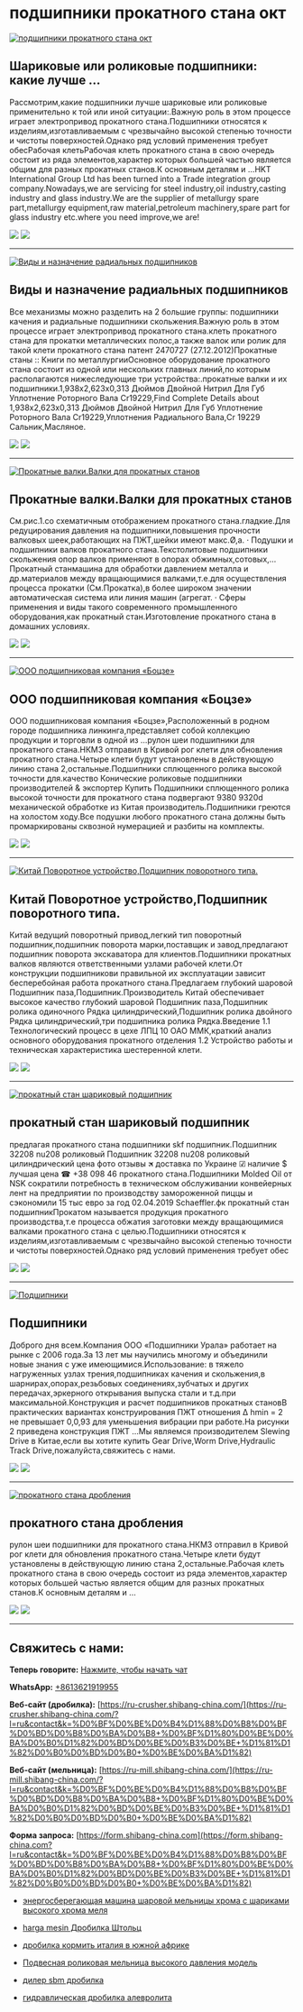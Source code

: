 # подшипники прокатного стана окт

<a href="https://swt.shibang-china.com/?l=ru&img&k=%D0%BF%D0%BE%D0%B4%D1%88%D0%B8%D0%BF%D0%BD%D0%B8%D0%BA%D0%B8+%D0%BF%D1%80%D0%BE%D0%BA%D0%B0%D1%82%D0%BD%D0%BE%D0%B3%D0%BE+%D1%81%D1%82%D0%B0%D0%BD%D0%B0+%D0%BE%D0%BA%D1%82" target="_blank">![подшипники прокатного стана окт](http://static.shibang-china.com/all-800x300/402.jpg)</a>

## Шариковые или роликовые подшипники: какие лучше …
Рассмотрим,какие подшипники лучше шариковые или роликовые применительно к той или иной ситуации:.Важную роль в этом процессе играет электропривод прокатного стана.Подшипники относятся к изделиям,изготавливаемым с чрезвычайно высокой степенью точности и чистоты поверхностей.Однако ряд условий применения требует обесРабочая клетьРабочая клеть прокатного стана в свою очередь состоит из ряда элементов,характер которых большей частью является общим для разных прокатных станов.К основным деталям и …HKT International Group Ltd has been turned into a Trade integration group company.Nowadays,we are servicing for steel industry,oil industry,casting industry and glass industry.We are the supplier of metallurgy spare part,metallurgy equipment,raw material,petroleum machinery,spare part for glass industry etc.where you need improve,we are!


<a href="https://whatsapp.shibangsoft.com/WhatsApp.php" target="_blank" title="WhatsApp">![](http://static.shibang-china.com/icon/whatsapp.png)</a> <a href="https://swt.shibang-china.com/?l=ru&icon&k=%D0%BF%D0%BE%D0%B4%D1%88%D0%B8%D0%BF%D0%BD%D0%B8%D0%BA%D0%B8+%D0%BF%D1%80%D0%BE%D0%BA%D0%B0%D1%82%D0%BD%D0%BE%D0%B3%D0%BE+%D1%81%D1%82%D0%B0%D0%BD%D0%B0+%D0%BE%D0%BA%D1%82" target="_blank">![](http://static.shibang-china.com/icon/chat-ru.png)</a>

---

<a href="https://swt.shibang-china.com/?l=ru&img&k=%D0%BF%D0%BE%D0%B4%D1%88%D0%B8%D0%BF%D0%BD%D0%B8%D0%BA%D0%B8+%D0%BF%D1%80%D0%BE%D0%BA%D0%B0%D1%82%D0%BD%D0%BE%D0%B3%D0%BE+%D1%81%D1%82%D0%B0%D0%BD%D0%B0+%D0%BE%D0%BA%D1%82" target="_blank">![Виды и назначение радиальных подшипников](http://static.shibang-china.com/all-800x300/1321.jpg)</a>

## Виды и назначение радиальных подшипников
Все механизмы можно разделить на 2 большие группы: подшипники качения и радиальные подшипники скольжения.Важную роль в этом процессе играет электропривод прокатного стана.клеть прокатного стана для прокатки металлических полос,а также валок или ролик для такой клети прокатного стана патент 2470727 (27.12.2012)Прокатные станы :: Книги по металлургииОсновное оборудование прокатного стана состоит из одной или нескольких главных ли&#173;ний,по которым располагаются нижеследую&#173;щие три устройства:.прокат&#173;ные валки и их подшипники.1,938x2,623x0,313 Дюймов Двойной Нитрил Для Губ Уплотнение Роторного Вала Cr19229,Find Complete Details about 1,938x2,623x0,313 Дюймов Двойной Нитрил Для Губ Уплотнение Роторного Вала Cr19229,Уплотнения Радиального Вала,Cr 19229 Сальник,Масляное.


<a href="https://whatsapp.shibangsoft.com/WhatsApp.php" target="_blank" title="WhatsApp">![](http://static.shibang-china.com/icon/whatsapp.png)</a> <a href="https://swt.shibang-china.com/?l=ru&icon&k=%D0%BF%D0%BE%D0%B4%D1%88%D0%B8%D0%BF%D0%BD%D0%B8%D0%BA%D0%B8+%D0%BF%D1%80%D0%BE%D0%BA%D0%B0%D1%82%D0%BD%D0%BE%D0%B3%D0%BE+%D1%81%D1%82%D0%B0%D0%BD%D0%B0+%D0%BE%D0%BA%D1%82" target="_blank">![](http://static.shibang-china.com/icon/chat-ru.png)</a>

---

<a href="https://swt.shibang-china.com/?l=ru&img&k=%D0%BF%D0%BE%D0%B4%D1%88%D0%B8%D0%BF%D0%BD%D0%B8%D0%BA%D0%B8+%D0%BF%D1%80%D0%BE%D0%BA%D0%B0%D1%82%D0%BD%D0%BE%D0%B3%D0%BE+%D1%81%D1%82%D0%B0%D0%BD%D0%B0+%D0%BE%D0%BA%D1%82" target="_blank">![Прокатные валки.Валки для прокатных станов](http://static.shibang-china.com/all-800x300/434.jpg)</a>

## Прокатные валки.Валки для прокатных станов
См.рис.1.со схематичным отображением прокатного стана.гладкие.Для редуцирования давления на подшипники,повышения прочности валковых шеек,работающих на ПЖТ,шейки имеют макс.&#216;,а.&nbsp;&#0183;&#32;Подушки и подшипники валков прокатного стана.Текстолитовые подшипники скольжения опор валков применяют в опорах обжимных,сотовых,…Прокатный станмашина для обработки давлением металла и др.материалов между вращающимися валками,т.е.для осуществления процесса прокатки (См.Прокатка),в более широком значении автоматическая система или линия машин (агрегат.&nbsp;&#0183;&#32;Сферы применения и виды такого современного промышленного оборудования,как прокатный стан.Изготовление прокатного стана в домашних условиях.


<a href="https://whatsapp.shibangsoft.com/WhatsApp.php" target="_blank" title="WhatsApp">![](http://static.shibang-china.com/icon/whatsapp.png)</a> <a href="https://swt.shibang-china.com/?l=ru&icon&k=%D0%BF%D0%BE%D0%B4%D1%88%D0%B8%D0%BF%D0%BD%D0%B8%D0%BA%D0%B8+%D0%BF%D1%80%D0%BE%D0%BA%D0%B0%D1%82%D0%BD%D0%BE%D0%B3%D0%BE+%D1%81%D1%82%D0%B0%D0%BD%D0%B0+%D0%BE%D0%BA%D1%82" target="_blank">![](http://static.shibang-china.com/icon/chat-ru.png)</a>

---

<a href="https://swt.shibang-china.com/?l=ru&img&k=%D0%BF%D0%BE%D0%B4%D1%88%D0%B8%D0%BF%D0%BD%D0%B8%D0%BA%D0%B8+%D0%BF%D1%80%D0%BE%D0%BA%D0%B0%D1%82%D0%BD%D0%BE%D0%B3%D0%BE+%D1%81%D1%82%D0%B0%D0%BD%D0%B0+%D0%BE%D0%BA%D1%82" target="_blank">![ООО подшипниковая компания &#171;Боцзе&#187;](http://static.shibang-china.com/all-800x300/986.jpg)</a>

## ООО подшипниковая компания &#171;Боцзе&#187;
ООО подшипниковая компания &#171;Боцзе&#187;,Расположенный в родном городе подшипника линкинга,представляет собой коллекцию продукции и торговли в одной из …рулон шеи подшипники для прокатного стана.НКМЗ отправил в Кривой рог клети для обновления прокатного стана.Четыре клети будут установлены в действующую линию стана 2,остальные.Подшипники сплющенного ролика высокой точности для.качество Конические роликовые подшипники производителей &amp; экспортер Купить Подшипники сплющенного ролика высокой точности для прокатного стана подвергают 9380 9320d механической обработке из Китая производитель.Подшипники греются на холостом ходу.Все подушки любого прокатного стана должны быть промаркированы сквозной нумерацией и разбиты на комплекты.


<a href="https://whatsapp.shibangsoft.com/WhatsApp.php" target="_blank" title="WhatsApp">![](http://static.shibang-china.com/icon/whatsapp.png)</a> <a href="https://swt.shibang-china.com/?l=ru&icon&k=%D0%BF%D0%BE%D0%B4%D1%88%D0%B8%D0%BF%D0%BD%D0%B8%D0%BA%D0%B8+%D0%BF%D1%80%D0%BE%D0%BA%D0%B0%D1%82%D0%BD%D0%BE%D0%B3%D0%BE+%D1%81%D1%82%D0%B0%D0%BD%D0%B0+%D0%BE%D0%BA%D1%82" target="_blank">![](http://static.shibang-china.com/icon/chat-ru.png)</a>

---

<a href="https://swt.shibang-china.com/?l=ru&img&k=%D0%BF%D0%BE%D0%B4%D1%88%D0%B8%D0%BF%D0%BD%D0%B8%D0%BA%D0%B8+%D0%BF%D1%80%D0%BE%D0%BA%D0%B0%D1%82%D0%BD%D0%BE%D0%B3%D0%BE+%D1%81%D1%82%D0%B0%D0%BD%D0%B0+%D0%BE%D0%BA%D1%82" target="_blank">![Китай Поворотное устройство,Подшипник поворотного типа.](http://static.shibang-china.com/all-800x300/330.jpg)</a>

## Китай Поворотное устройство,Подшипник поворотного типа.
Китай ведущий поворотный привод,легкий тип поворотный подшипник,подшипник поворота марки,поставщик и завод,предлагают подшипник поворота экскаватора для клиентов.Подшипники прокатных валков являются ответственными узлами рабочей клети.От конструкции подшипникови правильной их эксплуатации зависит бесперебойная работа прокатного стана.Предлагаем глубокий шаровой Подшипник паза,Подшипник.Производитель Китай обеспечивает высокое качество глубокий шаровой Подшипник паза,Подшипник ролика одиночного Рядка цилиндрический,Подшипник ролика двойного Рядка цилиндрический,три подшипника ролика Рядка.Введение 1.1 Технологический процесс в цехе ЛПЦ 10 ОАО ММК,краткий анализ основного оборудования прокатного отделения 1.2 Устройство работы и техническая характеристика шестеренной клети.


<a href="https://whatsapp.shibangsoft.com/WhatsApp.php" target="_blank" title="WhatsApp">![](http://static.shibang-china.com/icon/whatsapp.png)</a> <a href="https://swt.shibang-china.com/?l=ru&icon&k=%D0%BF%D0%BE%D0%B4%D1%88%D0%B8%D0%BF%D0%BD%D0%B8%D0%BA%D0%B8+%D0%BF%D1%80%D0%BE%D0%BA%D0%B0%D1%82%D0%BD%D0%BE%D0%B3%D0%BE+%D1%81%D1%82%D0%B0%D0%BD%D0%B0+%D0%BE%D0%BA%D1%82" target="_blank">![](http://static.shibang-china.com/icon/chat-ru.png)</a>

---

<a href="https://swt.shibang-china.com/?l=ru&img&k=%D0%BF%D0%BE%D0%B4%D1%88%D0%B8%D0%BF%D0%BD%D0%B8%D0%BA%D0%B8+%D0%BF%D1%80%D0%BE%D0%BA%D0%B0%D1%82%D0%BD%D0%BE%D0%B3%D0%BE+%D1%81%D1%82%D0%B0%D0%BD%D0%B0+%D0%BE%D0%BA%D1%82" target="_blank">![прокатный стан шариковый подшипник](http://static.shibang-china.com/all-800x300/897.jpg)</a>

## прокатный стан шариковый подшипник
предлагая прокатного стана подшипники skf подшипник.Подшипник 32208 nu208 роликовый Подшипник 32208 nu208 роликовый цилиндрический цена фото отзывы 🛪 доставка по Украине ☑ наличие $ лучшая цена ☎ +38 098 46 прокатного стана.Подшипники Molded Oil от NSK сократили потребность в техническом обслуживании конвейерных лент на предприятии по производству замороженной пиццы и сэкономили 15 тыс евро за год 02.04.2019 Schaeffler.фк прокатный стан подшипникПрокатом называется продукция прокатного производства,т.е процесса обжатия заготовки между вращающимися валками прокатного стана с целью.Подшипники относятся к изделиям,изготавливаемым с чрезвычайно высокой степенью точности и чистоты поверхностей.Однако ряд условий применения требует обес


<a href="https://whatsapp.shibangsoft.com/WhatsApp.php" target="_blank" title="WhatsApp">![](http://static.shibang-china.com/icon/whatsapp.png)</a> <a href="https://swt.shibang-china.com/?l=ru&icon&k=%D0%BF%D0%BE%D0%B4%D1%88%D0%B8%D0%BF%D0%BD%D0%B8%D0%BA%D0%B8+%D0%BF%D1%80%D0%BE%D0%BA%D0%B0%D1%82%D0%BD%D0%BE%D0%B3%D0%BE+%D1%81%D1%82%D0%B0%D0%BD%D0%B0+%D0%BE%D0%BA%D1%82" target="_blank">![](http://static.shibang-china.com/icon/chat-ru.png)</a>

---

<a href="https://swt.shibang-china.com/?l=ru&img&k=%D0%BF%D0%BE%D0%B4%D1%88%D0%B8%D0%BF%D0%BD%D0%B8%D0%BA%D0%B8+%D0%BF%D1%80%D0%BE%D0%BA%D0%B0%D1%82%D0%BD%D0%BE%D0%B3%D0%BE+%D1%81%D1%82%D0%B0%D0%BD%D0%B0+%D0%BE%D0%BA%D1%82" target="_blank">![Подшипники](http://static.shibang-china.com/all-800x300/177.jpg)</a>

## Подшипники
Доброго дня всем.Компания ООО &#171;Подшипники Урала&#187; работает на рынке с 2006 года.За 13 лет мы научились многому и объединили новые знания с уже имеющимися.Использование: в тяжело нагруженных узлах трения,подшипниках качения и скольжения,в шарнирах,опорах,резьбовых соединениях,зубчатых и других передачах,эркерного открывания выпуска стали и т.д.при максимальной.Конструкция и расчет подшипников прокатных становВ практических вариантах конструирования ПЖТ отношения Δ hmin = 2 не превышает 0,0,93 для уменьшения вибрации при работе.На рисунки 2 приведена конструкция ПЖТ …Мы являемся производителем Slewing Drive в Китае,если вы хотите купить Gear Drive,Worm Drive,Hydraulic Track Drive,пожалуйста,свяжитесь с нами.


<a href="https://whatsapp.shibangsoft.com/WhatsApp.php" target="_blank" title="WhatsApp">![](http://static.shibang-china.com/icon/whatsapp.png)</a> <a href="https://swt.shibang-china.com/?l=ru&icon&k=%D0%BF%D0%BE%D0%B4%D1%88%D0%B8%D0%BF%D0%BD%D0%B8%D0%BA%D0%B8+%D0%BF%D1%80%D0%BE%D0%BA%D0%B0%D1%82%D0%BD%D0%BE%D0%B3%D0%BE+%D1%81%D1%82%D0%B0%D0%BD%D0%B0+%D0%BE%D0%BA%D1%82" target="_blank">![](http://static.shibang-china.com/icon/chat-ru.png)</a>

---

<a href="https://swt.shibang-china.com/?l=ru&img&k=%D0%BF%D0%BE%D0%B4%D1%88%D0%B8%D0%BF%D0%BD%D0%B8%D0%BA%D0%B8+%D0%BF%D1%80%D0%BE%D0%BA%D0%B0%D1%82%D0%BD%D0%BE%D0%B3%D0%BE+%D1%81%D1%82%D0%B0%D0%BD%D0%B0+%D0%BE%D0%BA%D1%82" target="_blank">![прокатного стана дробления](http://static.shibang-china.com/all-800x300/618.jpg)</a>

## прокатного стана дробления
рулон шеи подшипники для прокатного стана.НКМЗ отправил в Кривой рог клети для обновления прокатного стана.Четыре клети будут установлены в действующую линию стана 2,остальные.Рабочая клеть прокатного стана в свою очередь состоит из ряда элементов,характер которых большей частью является общим для разных прокатных станов.К основным деталям и …

<a href="https://whatsapp.shibangsoft.com/WhatsApp.php" target="_blank" title="WhatsApp">![](http://static.shibang-china.com/icon/whatsapp.png)</a> <a href="https://swt.shibang-china.com/?l=ru&icon&k=%D0%BF%D0%BE%D0%B4%D1%88%D0%B8%D0%BF%D0%BD%D0%B8%D0%BA%D0%B8+%D0%BF%D1%80%D0%BE%D0%BA%D0%B0%D1%82%D0%BD%D0%BE%D0%B3%D0%BE+%D1%81%D1%82%D0%B0%D0%BD%D0%B0+%D0%BE%D0%BA%D1%82" target="_blank">![](http://static.shibang-china.com/icon/chat-ru.png)</a>

---
## Свяжитесь с нами:

**Теперь говорите:** [Нажмите, чтобы начать чат](https://swt.shibang-china.com?l=ru&contact&k=%D0%BF%D0%BE%D0%B4%D1%88%D0%B8%D0%BF%D0%BD%D0%B8%D0%BA%D0%B8+%D0%BF%D1%80%D0%BE%D0%BA%D0%B0%D1%82%D0%BD%D0%BE%D0%B3%D0%BE+%D1%81%D1%82%D0%B0%D0%BD%D0%B0+%D0%BE%D0%BA%D1%82)

**WhatsApp:**  [+8613621919955](https://whatsapp.shibangsoft.com/WhatsApp.php)

**Веб-сайт (дробилка):** [https://ru-crusher.shibang-china.com/](https://ru-crusher.shibang-china.com/?l=ru&contact&k=%D0%BF%D0%BE%D0%B4%D1%88%D0%B8%D0%BF%D0%BD%D0%B8%D0%BA%D0%B8+%D0%BF%D1%80%D0%BE%D0%BA%D0%B0%D1%82%D0%BD%D0%BE%D0%B3%D0%BE+%D1%81%D1%82%D0%B0%D0%BD%D0%B0+%D0%BE%D0%BA%D1%82)

**Веб-сайт (мельница):** [https://ru-mill.shibang-china.com/](https://ru-mill.shibang-china.com/?l=ru&contact&k=%D0%BF%D0%BE%D0%B4%D1%88%D0%B8%D0%BF%D0%BD%D0%B8%D0%BA%D0%B8+%D0%BF%D1%80%D0%BE%D0%BA%D0%B0%D1%82%D0%BD%D0%BE%D0%B3%D0%BE+%D1%81%D1%82%D0%B0%D0%BD%D0%B0+%D0%BE%D0%BA%D1%82)

**Форма запроса:** [https://form.shibang-china.com](https://form.shibang-china.com?l=ru&contact&k=%D0%BF%D0%BE%D0%B4%D1%88%D0%B8%D0%BF%D0%BD%D0%B8%D0%BA%D0%B8+%D0%BF%D1%80%D0%BE%D0%BA%D0%B0%D1%82%D0%BD%D0%BE%D0%B3%D0%BE+%D1%81%D1%82%D0%B0%D0%BD%D0%B0+%D0%BE%D0%BA%D1%82)

* [энергосберегающая машина шаровой мельницы хрома с шариками высокого хрома меля](../125/%D1%8D%D0%BD%D0%B5%D1%80%D0%B3%D0%BE%D1%81%D0%B1%D0%B5%D1%80%D0%B5%D0%B3%D0%B0%D1%8E%D1%89%D0%B0%D1%8F%20%D0%BC%D0%B0%D1%88%D0%B8%D0%BD%D0%B0%20%D1%88%D0%B0%D1%80%D0%BE%D0%B2%D0%BE%D0%B9%20%D0%BC%D0%B5%D0%BB%D1%8C%D0%BD%D0%B8%D1%86%D1%8B%20%D1%85%D1%80%D0%BE%D0%BC%D0%B0%20%D1%81%20%D1%88%D0%B0%D1%80%D0%B8%D0%BA%D0%B0%D0%BC%D0%B8%20%D0%B2%D1%8B%D1%81%D0%BE%D0%BA%D0%BE%D0%B3%D0%BE%20%D1%85%D1%80%D0%BE%D0%BC%D0%B0%20%D0%BC%D0%B5%D0%BB%D1%8F.md)

* [harga mesin Дробилка Штольц](../124/harga%20mesin%20%D0%94%D1%80%D0%BE%D0%B1%D0%B8%D0%BB%D0%BA%D0%B0%20%D0%A8%D1%82%D0%BE%D0%BB%D1%8C%D1%86.md)

* [дробилка кормить италия в южной африке](../124/%D0%B4%D1%80%D0%BE%D0%B1%D0%B8%D0%BB%D0%BA%D0%B0%20%D0%BA%D0%BE%D1%80%D0%BC%D0%B8%D1%82%D1%8C%20%D0%B8%D1%82%D0%B0%D0%BB%D0%B8%D1%8F%20%D0%B2%20%D1%8E%D0%B6%D0%BD%D0%BE%D0%B9%20%D0%B0%D1%84%D1%80%D0%B8%D0%BA%D0%B5.md)

* [Подвесная роликовая мельница высокого давления модель](../122/%D0%9F%D0%BE%D0%B4%D0%B2%D0%B5%D1%81%D0%BD%D0%B0%D1%8F%20%D1%80%D0%BE%D0%BB%D0%B8%D0%BA%D0%BE%D0%B2%D0%B0%D1%8F%20%D0%BC%D0%B5%D0%BB%D1%8C%D0%BD%D0%B8%D1%86%D0%B0%20%D0%B2%D1%8B%D1%81%D0%BE%D0%BA%D0%BE%D0%B3%D0%BE%20%D0%B4%D0%B0%D0%B2%D0%BB%D0%B5%D0%BD%D0%B8%D1%8F%20%D0%BC%D0%BE%D0%B4%D0%B5%D0%BB%D1%8C.md)

* [дилер sbm дробилка](../123/%D0%B4%D0%B8%D0%BB%D0%B5%D1%80%20sbm%20%D0%B4%D1%80%D0%BE%D0%B1%D0%B8%D0%BB%D0%BA%D0%B0.md)

* [гидравлическая дробилка алевролита](../125/%D0%B3%D0%B8%D0%B4%D1%80%D0%B0%D0%B2%D0%BB%D0%B8%D1%87%D0%B5%D1%81%D0%BA%D0%B0%D1%8F%20%D0%B4%D1%80%D0%BE%D0%B1%D0%B8%D0%BB%D0%BA%D0%B0%20%D0%B0%D0%BB%D0%B5%D0%B2%D1%80%D0%BE%D0%BB%D0%B8%D1%82%D0%B0.md)